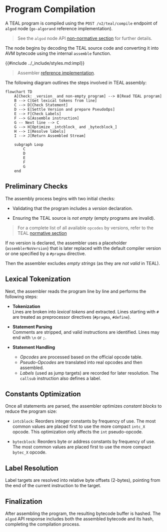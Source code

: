 # Program Compilation

A TEAL program is compiled using the `POST /v2/teal/compile` endpoint of `algod`
node (`go-algorand` reference implementation).

> See the `algod` node API [non-normative section](./api-overview.md) for further
> details.

The node begins by decoding the TEAL source code and converting it into AVM bytecode
using the internal `assemble` function.

{{#include ../_include/styles.md:impl}}
> Assembler [reference implementation](https://github.com/algorand/go-algorand/blob/df0613a04432494d0f437433dd1efd02481db838/data/transactions/logic/assembler.go#L2039-L2158).

The following diagram outlines the steps involved in TEAL assembly:

```mermaid
flowchart TD
    A[Check: _version_ and non-empty program] --> B[Read TEAL program]
    B --> C[Get lexical tokens from line]
    C --> D[Check Statement]
    D --> E[Settle Version and prepare PseudoOps]
    E --> F[Check Labels]
    F --> G[Assemble instruction]
    G -- Next line --> C
    G --> H[Optimize _intcblock_ and _bytecblock_]
    H --> I[Resolve labels]
    I --> J[Return Assembled Stream]

    subgraph Loop
        C
        D
        E
        F
        G
    end
```

## Preliminary Checks

The assembly process begins with two initial checks:

- Validating that the program includes a _version_ declaration.

- Ensuring the TEAL source is _not empty_ (empty programs are invalid).

> For a complete list of all available `opcodes` by versions, refer to the TEAL [normative section](./TEAL_opcodes.md)

If no version is declared, the assembler uses a placeholder (`assemblerNoVersion`)
that is later replaced with the default compiler version or one specified by a `#pragma`
directive.

Then the assembler excludes _empty strings_ (as they are _not valid_ in TEAL).

## Lexical Tokenization

Next, the assembler reads the program line by line and performs the following steps:

- **Tokenization**\
Lines are broken into _lexical tokens_ and extracted. Lines starting with `#` are
treated as preprocessor directives (`#pragma`, `#define`).

- **Statement Parsing**\
Comments are stripped, and valid instructions are identified. Lines may end with
`\n` or `;`.

- **Statement Handling**
  - _Opcodes_ are processed based on the official opcode table.
  - _Pseudo-Opcodes_ are translated into real opcodes and then assembled.
  - _Labels_ (used as jump targets) are recorded for later resolution. The `callsub`
  instruction also defines a label.

## Constants Optimization

Once all statements are parsed, the assembler optimizes _constant blocks_ to reduce
the program size:

- `intcblock`: Reorders integer constants by frequency of use. The most common values
are placed first to use the more compact `intc_X` opcode. This optimization only
affects the `int` pseudo-opcode.

- `bytecblock`: Reorders byte or address constants by frequency of use. The most
common values are placed first to use the more compact `bytec_X` opcode.

## Label Resolution

Label targets are resolved into relative byte offsets (2-bytes), pointing from the
end of the current instruction to the target.

## Finalization

After assembling the program, the resulting bytecode buffer is hashed. The `algod`
API response includes both the assembled bytecode and its hash, completing the compilation
process.
